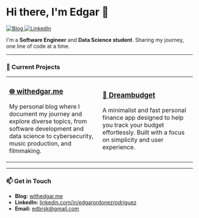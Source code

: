 # Hi there, I'm Edgar 👋

<p align="left">
  <a href="https://withedgar.me" target="_blank">
    <img src="https://img.shields.io/badge/Blog-withedgar.me-blue?style=for-the-badge" alt="Blog">
  </a>
  <a href="https://www.linkedin.com/in/edgarordonezrodriguez/" target="_blank">
    <img src="https://img.shields.io/badge/LinkedIn-Connect-blue?style=for-the-badge" alt="LinkedIn">
  </a>
</p>

I'm a **Software Engineer** and **Data Science student**. Sharing my journey, one line of code at a time.

---

### 🚀 Current Projects

<table>
  <tr>
    <td width="50%">
      <h3><a href="https://withedgar.me">🌐 withedgar.me</a></h3>
      <p>My personal blog where I document my journey and explore diverse topics, from software development and data science to cybersecurity, music production, and filmmaking.</p>
    </td>
    <td width="50%">
      <h3><a href="https://example.com/dreambudget">💸 Dreambudget</a></h3>
      <p>A minimalist and fast personal finance app designed to help you track your budget effortlessly. Built with a focus on simplicity and user experience.</p>
    </td>
  </tr>
</table>

---

### 📫 Get in Touch

* **Blog:** [withedgar.me](https://withedgar.me)
* **LinkedIn:** [linkedin.com/in/edgarordonezrodriguez](https://www.linkedin.com/in/edgarordonezrodriguez/)
* **Email:** [edbrsk@gmail.com](mailto:edbrsk@gmail.com)
